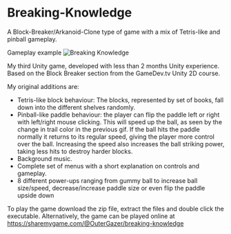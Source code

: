 # Breaking-Knowledge
A Block-Breaker/Arkanoid-Clone type of game with a mix of Tetris-like and pinball gameplay.

Gameplay example
![Breaking Knowledge](https://user-images.githubusercontent.com/71871620/129686247-d4f420b6-b071-448a-8653-d554b10974c8.gif)

My third Unity game, developed with less than 2 months Unity experience. Based on the Block Breaker section from the GameDev.tv Unity 2D course.

My original additions are:
- Tetris-like block behaviour: The blocks, represented by set of books, fall down into the different shelves randomly.
- Pinball-like paddle behaviour: the player can flip the paddle left or right with left/right mouse clicking. This will speed up the ball, as seen by the change in trail color in the previous gif. If the ball hits the paddle normally it returns to its regular speed, giving the player more control over the ball. Increasing the speed also increases the ball striking power, taking less hits to destroy harder blocks.
- Background music.
- Complete set of menus with a short explanation on controls and gameplay.
- 8 different power-ups ranging from gummy ball to increase ball size/speed, decrease/increase paddle size or even flip the paddle upside down

To play the game download the zip file, extract the files and double click the executable.
Alternatively, the game can be played online at https://sharemygame.com/@OuterGazer/breaking-knowledge
